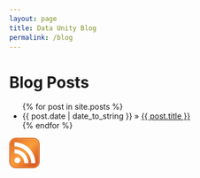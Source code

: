 ```yaml
---
layout: page
title: Data Unity Blog
permalink: /blog
---
```


<div id="home">
  <h1>Blog Posts</h1>
  <ul class="posts">
    {% for post in site.posts %}
      <li><span>{{ post.date | date_to_string }}</span> &raquo; <a href="{{ post.url }}">{{ post.title }}</a></li>
    {% endfor %}
  </ul>
</div>

<a href="atom.xml">
	<img src="/images/icons/rss.png" alt="Subscribe to RSS feed"/>
</a>
